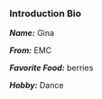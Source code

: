 ### Introduction Bio

***Name:*** Gina

***From:*** EMC

***Favorite Food:*** berries

***Hobby:*** Dance
